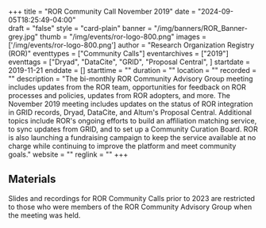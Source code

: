 +++
title = "ROR Community Call November 2019" 
date = "2024-09-05T18:25:49-04:00"  
draft = "false" 
style = "card-plain" 
banner = "/img/banners/ROR_Banner-grey.jpg" 
thumb = "/img/events/ror-logo-800.png" 
images = ['/img/events/ror-logo-800.png']
author = "Research Organization Registry (ROR)" 
eventtypes = ["Community Calls"]
eventarchives = ["2019"]
eventtags = ["Dryad", "DataCite", "GRID", "Proposal Central", ]
startdate = 2019-11-21
enddate = []
starttime = ""
duration = ""
location = ""
recorded = ""
description = "The bi-monthly ROR Community Advisory Group meeting includes updates from the ROR team, opportunities for feedback on ROR processes and policies, updates from ROR adopters, and more. The November 2019 meeting includes updates on the status of ROR integration in GRID records, Dryad, DataCite, and Altum's Proposal Central. Additional topics include ROR's ongoing efforts to build an affiliation matching service, to sync updates from GRID, and to set up a Community Curation Board. ROR is also launching a fundraising campaign to keep the service available at no charge while continuing to improve the platform and meet community goals."
website = ""
reglink = ""
+++

## Materials 

Slides and recordings for ROR Community Calls prior to 2023 are restricted to those who were members of the ROR Community Advisory Group when the meeting was held. 